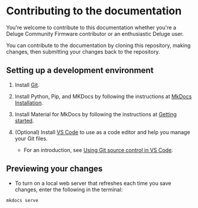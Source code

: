 # Contributing to the documentation

You're welcome to contribute to this documentation whether you're a Deluge Community Firmware contributor or an enthusiastic Deluge user.

You can contribute to the documentation by cloning this repository, making changes, then submitting your changes back to the repository.

## Setting up a development environment

1. Install [Git](https://git-scm.com/downloads).

1. Install Python, Pip, and MKDocs by following the instructions at [MkDocs Installation](https://www.mkdocs.org/user-guide/installation/).

1. Install Material for MkDocs by following the instructions at [Getting started](https://squidfunk.github.io/mkdocs-material/getting-started/).

1. (Optional) Install [VS Code](https://code.visualstudio.com/download) to use as a code editor and help you manage your Git files.

    * For an introduction, see [Using Git source control in VS Code](https://code.visualstudio.com/docs/sourcecontrol/overview).


## Previewing your changes

* To turn on a local web server that refreshes each time you save changes, enter the following in the terminal:
```
mkdocs serve
```
